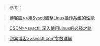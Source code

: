 >参考：
>[博客园>>用Sysctl调整Linux操作系统的性能](http://www.cnblogs.com/shanyou/archive/2012/01/29/2330997.html)
>[CSDN>>sysctl: 深入使用Linux的必经之路 ](http://blog.csdn.net/locape/article/details/6292988)
>[网易博客>>sysctl.conf参数详解](http://blog.163.com/ly_89/blog/static/18690229920122193249302/)